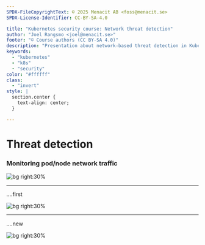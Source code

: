 ```yaml
---
SPDX-FileCopyrightText: © 2025 Menacit AB <foss@menacit.se>
SPDX-License-Identifier: CC-BY-SA-4.0

title: "Kubernetes security course: Network threat detection"
author: "Joel Rangsmo <joel@menacit.se>"
footer: "© Course authors (CC BY-SA 4.0)"
description: "Presentation about network-based threat detection in Kubernetes"
keywords:
  - "kubernetes"
  - "k8s"
  - "security"
color: "#ffffff"
class:
  - "invert"
style: |
  section.center {
    text-align: center;
  }

---
```

<!-- _footer: "%ATTRIBUTION_PREFIX% Carl Davies/CSIRO (CC BY 3.0)" -->
# Threat detection
### Monitoring pod/node network traffic

![bg right:30%](images/server_rack_high_exposure.jpg)

<!--
-->

---
<!-- _footer: "%ATTRIBUTION_PREFIX% Carl Davies/CSIRO (CC BY 3.0)" -->
....first

![bg right:30%](images/server_rack_high_exposure.jpg)

<!--
-->

---
<!-- _footer: "%ATTRIBUTION_PREFIX% " -->
....new

![bg right:30%](images/.jpg)

<!--
-->
